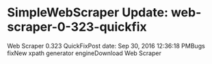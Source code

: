# SimpleWebScraper Update: web-scraper-0-323-quickfix

Web Scraper 0.323 QuickFixPost date: Sep 30, 2016 12:36:18 PMBugs fixNew xpath generator engineDownload Web Scraper